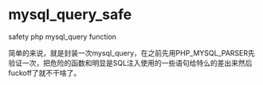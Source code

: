 mysql_query_safe
================

safety php mysql_query function

简单的来说，就是封装一次mysql_query，在之前先用PHP_MYSQL_PARSER先验证一次，把危险的函数和明显是SQL注入使用的一些语句给特么的差出来然后fuckoff了就不干啥了。
